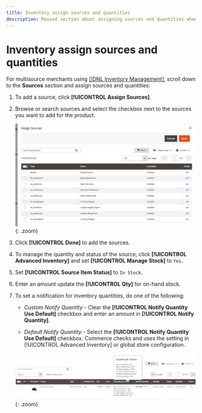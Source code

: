 ```yaml
---
title: Inventory assign sources and quantities
description: Reused section about assigning sources and quantities when creating catalog products.
---
```

# Inventory assign sources and quantities

For multisource merchants using [[!DNL Inventory Management]](../inventory-management/introduction.md), scroll down to the **Sources** section and assign sources and quantities:

1. To add a source, click **[!UICONTROL Assign Sources]**.

1. Browse or search sources and select the checkbox next to the sources you want to add for the product.

   ![Assign sources to the product](../catalog/assets/inventory-product-assign-sources.png){: .zoom}

1. Click **[!UICONTROL Done]** to add the sources.

1. To manage the quantity and status of the source, click **[!UICONTROL Advanced Inventory]** and set **[!UICONTROL Manage Stock]** to `Yes`.

1. Set **[!UICONTROL Source Item Status]** to `In Stock`.

1. Enter an amount update the **[!UICONTROL Qty]** for on-hand stock.

1. To set a notification for inventory quantities, do one of the following:

   - _Custom Notify Quantity_ - Clear the **[!UICONTROL Notify Quantity Use Default]** checkbox and enter an amount in **[!UICONTROL Notify Quantity]**.

   - _Default Notify Quantity_ - Select the **[!UICONTROL Notify Quantity Use Default]** checkbox. Commerce checks and uses the setting in [!UICONTROL Advanced Inventory] or global store configuration. 

   ![Update Product Quantities per Source](../catalog/assets/inventory-product-quantity.png){: .zoom}
